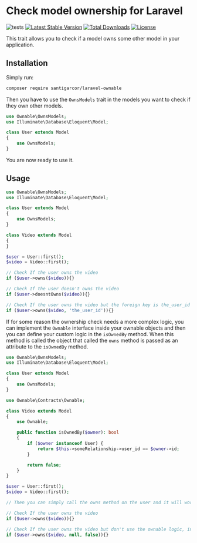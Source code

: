 # Check model ownership for Laravel

![tests](https://github.com/santigarcor/laravel-ownable/workflows/tests/badge.svg?branch=master)
[![Latest Stable Version](https://poser.pugx.org/santigarcor/laravel-ownable/v/stable)](https://packagist.org/packages/santigarcor/laravel-ownable)
[![Total Downloads](https://poser.pugx.org/santigarcor/laravel-ownable/downloads)](https://packagist.org/packages/santigarcor/laravel-ownable)
[![License](https://poser.pugx.org/santigarcor/laravel-ownable/license)](https://packagist.org/packages/santigarcor/laravel-ownable)

This trait allows you to check if a model owns some other model in your application.

## Installation

Simply run:
```bash
composer require santigarcor/laravel-ownable
```

Then you have to use the `OwnsModels` trait in the models you want to check if they own other models.

```php
use Ownable\OwnsModels;
use Illuminate\Database\Eloquent\Model;

class User extends Model
{
    use OwnsModels;
}
```

You are now ready to use it.

## Usage

```php
use Ownable\OwnsModels;
use Illuminate\Database\Eloquent\Model;

class User extends Model
{
    use OwnsModels;
}

class Video extends Model
{
}

$user = User::first();
$video = Video::first();

// Check If the user owns the video
if ($user->owns($video)){}

// Check If the user doesn't owns the video
if ($user->doesntOwns($video)){}

// Check If the user owns the video but the foreign key is the_user_id
if ($user->owns($video, 'the_user_id')){}
```

If for some reason the ownership check needs a more complex logic, you can implement the `Ownable` interface inside your ownable objects and then you can define your custom logic in the `isOwnedBy` method. When this method is called the object that called the `owns` method is passed as an attribute to the `isOwnedBy` method.

```php
use Ownable\OwnsModels;
use Illuminate\Database\Eloquent\Model;

class User extends Model
{
    use OwnsModels;
}

use Ownable\Contracts\Ownable;

class Video extends Model
{
    use Ownable;

    public function isOwnedBy($owner): bool
    {
        if ($owner instanceof User) {
            return $this->someRelationship->user_id == $owner->id;
        }

        return false;
    }
}

$user = User::first();
$video = Video::first();

// Then you can simply call the owns method on the user and it will work.

// Check If the user owns the video
if ($user->owns($video)){}

// Check If the user owns the video but don't use the ownable logic, instead the regular one with the foreign key.
if ($user->owns($video, null, false)){}
```
